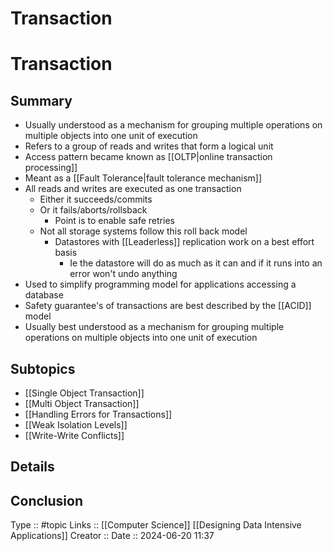 # Transaction

# Transaction

## Summary

- Usually understood as a mechanism for grouping multiple operations on multiple objects into one unit of execution 
- Refers to a group of reads and writes that form a logical unit
- Access pattern became known as [[OLTP|online transaction processing]]
- Meant as a [[Fault Tolerance|fault tolerance mechanism]]
- All reads and writes are executed as one transaction
	- Either it succeeds/commits
	- Or it fails/aborts/rollsback
		- Point is to enable safe retries
	- Not all storage systems follow this roll back model
		- Datastores with [[Leaderless]] replication work on a best effort basis
			- Ie the datastore will do as much as it can and if it runs into an error won't undo anything
- Used to simplify programming model for applications accessing a database
- Safety guarantee's of transactions are best described by the [[ACID]] model
- Usually best understood as a mechanism for grouping multiple operations on multiple objects into one unit of execution

## Subtopics

- [[Single Object Transaction]]
- [[Multi Object Transaction]]
- [[Handling Errors for Transactions]]
- [[Weak Isolation Levels]]
- [[Write-Write Conflicts]]
## Details

## Conclusion


Type :: #topic
Links :: [[Computer Science]] [[Designing Data Intensive Applications]]
Creator ::
Date ::  2024-06-20 11:37